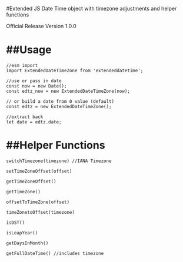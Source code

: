     
#Extended JS Date Time object with timezone adjustments and helper functions

Official Release Version 1.0.0

##Usage
====================
	//esm import
	import ExtendedDateTimeZone from 'extendeddatetime';
	
	//use or pass in date
	const now = new Date();
    const edtz_now = new ExtendedDateTimeZone(now);

	// or build a date from 0 value (default)
	const edtz = new ExtendedDateTimeZone();

    //extract back
    let date = edtz.date;


##Helper Functions
==========================

    switchTimezone(timezone) //IANA Timezone

    setTimeZoneOffset(offset) 

    getTimeZoneOffset() 

    getTimeZone() 

    offsetToTimeZone(offset)

    timeZonetoOffset(timezone)

    isDST()

    isLeapYear()

    getDaysInMonth() 

    getFullDateTime() //includes timezone

